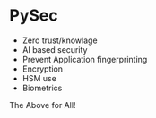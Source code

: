 # PySec
- Zero trust/knowlage
- AI based security
- Prevent Application fingerprinting
- Encryption
- HSM use 
- Biometrics

The Above for All!

